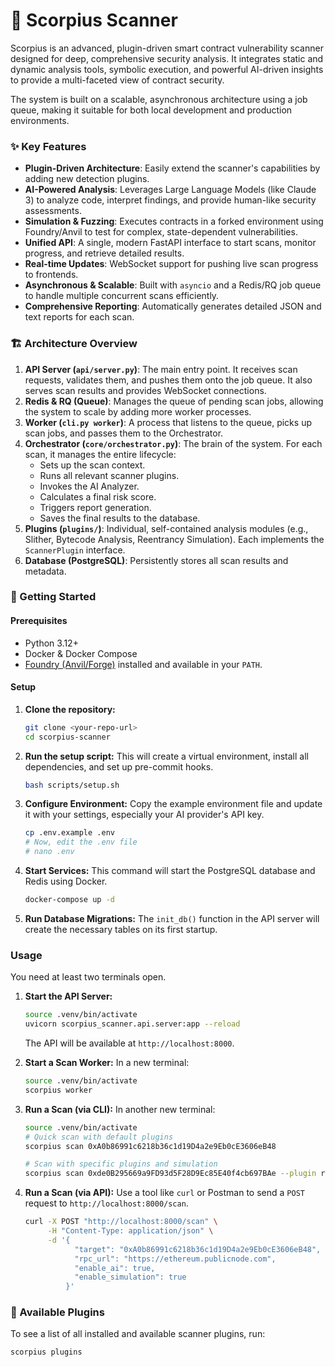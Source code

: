 # 🦂 Scorpius Scanner

Scorpius is an advanced, plugin-driven smart contract vulnerability scanner designed for deep, comprehensive security analysis. It integrates static and dynamic analysis tools, symbolic execution, and powerful AI-driven insights to provide a multi-faceted view of contract security.

The system is built on a scalable, asynchronous architecture using a job queue, making it suitable for both local development and production environments.

### ✨ Key Features

- **Plugin-Driven Architecture**: Easily extend the scanner's capabilities by adding new detection plugins.
- **AI-Powered Analysis**: Leverages Large Language Models (like Claude 3) to analyze code, interpret findings, and provide human-like security assessments.
- **Simulation & Fuzzing**: Executes contracts in a forked environment using Foundry/Anvil to test for complex, state-dependent vulnerabilities.
- **Unified API**: A single, modern FastAPI interface to start scans, monitor progress, and retrieve detailed results.
- **Real-time Updates**: WebSocket support for pushing live scan progress to frontends.
- **Asynchronous & Scalable**: Built with `asyncio` and a Redis/RQ job queue to handle multiple concurrent scans efficiently.
- **Comprehensive Reporting**: Automatically generates detailed JSON and text reports for each scan.

### 🏗️ Architecture Overview

1.  **API Server (`api/server.py`)**: The main entry point. It receives scan requests, validates them, and pushes them onto the job queue. It also serves scan results and provides WebSocket connections.
2.  **Redis & RQ (Queue)**: Manages the queue of pending scan jobs, allowing the system to scale by adding more worker processes.
3.  **Worker (`cli.py worker`)**: A process that listens to the queue, picks up scan jobs, and passes them to the Orchestrator.
4.  **Orchestrator (`core/orchestrator.py`)**: The brain of the system. For each scan, it manages the entire lifecycle:
    - Sets up the scan context.
    - Runs all relevant scanner plugins.
    - Invokes the AI Analyzer.
    - Calculates a final risk score.
    - Triggers report generation.
    - Saves the final results to the database.
5.  **Plugins (`plugins/`)**: Individual, self-contained analysis modules (e.g., Slither, Bytecode Analysis, Reentrancy Simulation). Each implements the `ScannerPlugin` interface.
6.  **Database (PostgreSQL)**: Persistently stores all scan results and metadata.

### 🚀 Getting Started

#### Prerequisites

- Python 3.12+
- Docker & Docker Compose
- [Foundry (Anvil/Forge)](https://getfoundry.sh) installed and available in your `PATH`.

#### Setup

1.  **Clone the repository:**
    ```bash
    git clone <your-repo-url>
    cd scorpius-scanner
    ```

2.  **Run the setup script:**
    This will create a virtual environment, install all dependencies, and set up pre-commit hooks.
    ```bash
    bash scripts/setup.sh
    ```

3.  **Configure Environment:**
    Copy the example environment file and update it with your settings, especially your AI provider's API key.
    ```bash
    cp .env.example .env
    # Now, edit the .env file
    # nano .env
    ```

4.  **Start Services:**
    This command will start the PostgreSQL database and Redis using Docker.
    ```bash
    docker-compose up -d
    ```

5.  **Run Database Migrations:**
    The `init_db()` function in the API server will create the necessary tables on its first startup.

### Usage

You need at least two terminals open.

1.  **Start the API Server:**
    ```bash
    source .venv/bin/activate
    uvicorn scorpius_scanner.api.server:app --reload
    ```
    The API will be available at `http://localhost:8000`.

2.  **Start a Scan Worker:**
    In a new terminal:
    ```bash
    source .venv/bin/activate
    scorpius worker
    ```

3.  **Run a Scan (via CLI):**
    In another new terminal:
    ```bash
    source .venv/bin/activate
    # Quick scan with default plugins
    scorpius scan 0xA0b86991c6218b36c1d19D4a2e9Eb0cE3606eB48

    # Scan with specific plugins and simulation
    scorpius scan 0xde0B295669a9FD93d5F28D9Ec85E40f4cb697BAe --plugin reentrancy-detector --plugin slither-static
    ```

4.  **Run a Scan (via API):**
    Use a tool like `curl` or Postman to send a `POST` request to `http://localhost:8000/scan`.

    ```bash
    curl -X POST "http://localhost:8000/scan" \
         -H "Content-Type: application/json" \
         -d '{
               "target": "0xA0b86991c6218b36c1d19D4a2e9Eb0cE3606eB48",
               "rpc_url": "https://ethereum.publicnode.com",
               "enable_ai": true,
               "enable_simulation": true
             }'
    ```

### 🔌 Available Plugins

To see a list of all installed and available scanner plugins, run:
```bash
scorpius plugins